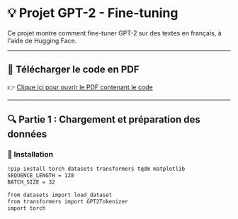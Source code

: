 # 💡 Projet GPT-2 - Fine-tuning 

Ce projet montre comment fine-tuner GPT-2 sur des textes en français, à l'aide de Hugging Face.

---

## 📄 Télécharger le code en PDF

👉 [Clique ici pour ouvrir le PDF contenant le code](1ER%20partie%20gpt-2.pdf)

---

## 🔍 Partie 1 : Chargement et préparation des données

### 🧪 Installation

```bash
!pip install torch datasets transformers tqdm matplotlib
SEQUENCE_LENGTH = 128
BATCH_SIZE = 32

from datasets import load_dataset
from transformers import GPT2Tokenizer
import torch

